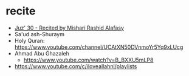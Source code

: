 # recite

* [Juz' 30 - Recited by Mishari Rashid Alafasy](https://www.youtube.com/watch?v=HK8b1CUxyhw)
* Sa'ud ash-Shuraym
* Holy Quran: https://www.youtube.com/channel/UCAtXN50DVnmoYr5Yq9xLUcg
* Ahmad Abu Ghazaleh
  * https://www.youtube.com/watch?v=B_BXXU5mLP8
* https://www.youtube.com/c/iloveallahnl/playlists
